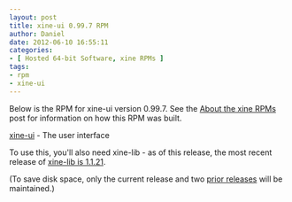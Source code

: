 ```yaml
---
layout: post
title: xine-ui 0.99.7 RPM
author: Daniel
date: 2012-06-10 16:55:11
categories:
- [ Hosted 64-bit Software, xine RPMs ]
tags:
- rpm
- xine-ui
---
```


Below is the RPM for xine-ui version 0.99.7. See the [About the xine RPMs][abt] post for information on how this RPM was built.

[xine-ui][] - The user interface

To use this, you'll also need xine-lib - as of this release, the most recent release of [xine-lib is 1.1.21][lib].

(To save disk space, only the current release and two [prior releases][pri] will be maintained.)


[abt]:     /2005/about-the-xine-rpms.html "About the xine RPMs &bull; The Bit Badger Blog"
[xine-ui]: //hosted.djs-consulting.com/software/xine/xine-ui/xine-ui-0.99.7-2.x86_64.rpm
[lib]:     /2012/xine-lib-1-1-21-rpm.html "xine-lib 1.1.21 RPM &bull; The Bit Badger Blog"
[pri]:     /2010/xine-ui-0-99-6-rpm.html "xine-ui 0.99.6 RPM &bull; The Bit Badger Blog"
